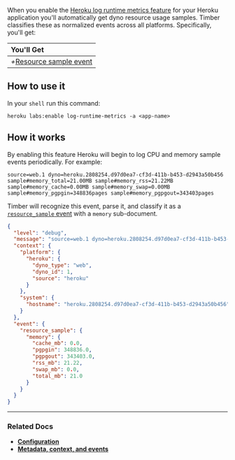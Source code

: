 When you enable the [Heroku log runtime metrics feature](https://devcenter.heroku.com/articles/log-runtime-metrics) for your Heroku application you'll automatically get dyno resource usage samples. Timber classifies these as normalized events across all platforms. Specifically, you'll get:

|You'll Get|
|:------|
|<i>+</i>[Resource sample event](/concepts/the-timber-log-event-schema/events/resource-sample-event)|


## How to use it

In your `shell` run this command:

```
heroku labs:enable log-runtime-metrics -a <app-name>
```


## How it works

By enabling this feature Heroku will begin to log CPU and memory sample events periodically. For example:

```
source=web.1 dyno=heroku.2808254.d97d0ea7-cf3d-411b-b453-d2943a50b456 sample#memory_total=21.00MB sample#memory_rss=21.22MB sample#memory_cache=0.00MB sample#memory_swap=0.00MB sample#memory_pgpgin=348836pages sample#memory_pgpgout=343403pages
```

Timber will recognize this event, parse it, and classify it as a [`resource_sample` event](/concepts/the-timber-log-event-schema/events/resource-sample-event) with a `memory` sub-document.

```json
{
  "level": "debug",
  "message": "source=web.1 dyno=heroku.2808254.d97d0ea7-cf3d-411b-b453-d2943a50b456 sample#memory_total=21.00MB sample#memory_rss=21.22MB sample#memory_cache=0.00MB sample#memory_swap=0.00MB sample#memory_pgpgin=348836pages sample#memory_pgpgout=343403pages",
  "context": {
    "platform": {
      "heroku": {
        "dyno_type": "web",
        "dyno_id": 1,
        "source": "heroku"
      }
    },
    "system": {
      "hostname": "heroku.2808254.d97d0ea7-cf3d-411b-b453-d2943a50b456"
    }
  },
  "event": {
    "resource_sample": {
      "memory": {
        "cache_mb": 0.0,
        "pgpgin": 348836.0,
        "pgpgout": 343403.0,
        "rss_mb": 21.22,
        "swap_mb": 0.0,
        "total_mb": 21.0
      }
    }
  }
}
```

---

### Related Docs

* [**Configuration**](/platforms/heroku/configuration)
* [**Metadata, context, and events**](/concepts/metadata-context-and-events)
